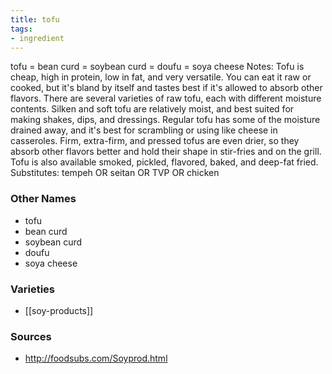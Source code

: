 ```yaml
---
title: tofu
tags:
- ingredient
---
```

tofu = bean curd = soybean curd = doufu = soya cheese Notes: Tofu is cheap, high in protein, low in fat, and very versatile. You can eat it raw or cooked, but it's bland by itself and tastes best if it's allowed to absorb other flavors. There are several varieties of raw tofu, each with different moisture contents. Silken and soft tofu are relatively moist, and best suited for making shakes, dips, and dressings. Regular tofu has some of the moisture drained away, and it's best for scrambling or using like cheese in casseroles. Firm, extra-firm, and pressed tofus are even drier, so they absorb other flavors better and hold their shape in stir-fries and on the grill. Tofu is also available smoked, pickled, flavored, baked, and deep-fat fried. Substitutes: tempeh OR seitan OR TVP OR chicken

### Other Names

* tofu
* bean curd
* soybean curd
* doufu
* soya cheese

### Varieties

* [[soy-products]]

### Sources
* http://foodsubs.com/Soyprod.html
